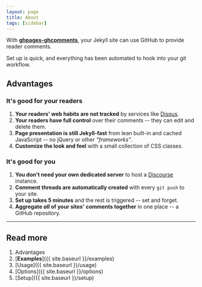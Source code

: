 ```yaml
---
layout: page
title: About
tags: [sidebar]
---
```


With [**ghpages-ghcomments**](https://github.com/wireddown/ghpages-ghcomments/tree/release), your Jekyll site can use GitHub to provide reader comments. 

Set up is quick, and everything has been automated to hook into your git workflow.

## Advantages

### It's good for your readers
 1. **Your readers' web habits are not tracked** by services like [Disqus](http://en.wikipedia.org/wiki/Disqus).
 1. **Your readers have full control** over their comments -- they can edit and delete them.
 1. **Page presentation is still Jekyll-fast** from lean built-in and cached JavaScript -- no jQuery or other *"frameworks"*.
 1. **Customize the look and feel** with a small collection of CSS classes.

### It's good for you
 1. **You don't need your own dedicated server** to host a [Discourse](http://en.wikipedia.org/wiki/Discourse_%28software%29) instance.
 1. **Comment threads are automatically created** with every `git push` to your site.
 1. **Set up takes 5 minutes** and the rest is triggered -- set and forget.
 1. **Aggregate *all* of your sites' comments together** in one place -- a GitHub repository.

---

## Read more
 1. Advantages
 1. [**Examples**]({{ site.baseurl }}/examples)
 1. [Usage]({{ site.baseurl }}/usage)
 1. [Options]({{ site.baseurl }}/options)
 1. [Setup]({{ site.baseurl }}/setup)
